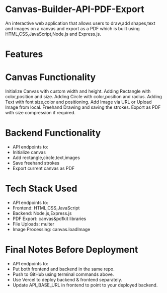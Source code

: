 # Canvas-Builder-API-PDF-Export
An interactive web application that allows users to draw,add shapes,text and images on a canvas and export as a PDF which is built using HTML,CSS,JavaScript,Node.js and Express.js.
# Features
# Canvas Functionality
   Initialize Canvas with custom width and height.
   Adding Rectangle with color,position and size.
   Adding Circle with color,position and radius.
   Adding Text with font size,color and positioning.
   Add Image via URL or Upload Image from local.
   Freehand Drawing and saving the strokes.
   Export as PDF with size compression if required.
# Backend Functionality
-  API endpoints to:
-  Initialize canvas
-  Add rectangle,circle,text,images
-  Save freehand strokes
-  Export current canvas as PDF
# Tech Stack Used
-  API endpoints to:
-   Frontend: HTML,CSS,JavaScript
-   Backend: Node.js,Express.js
-   PDF Export: canvas&pdfkit libraries
-   File Uploads: multer
-   Image Processing: canvas.loadImage
# Final Notes Before Deployment
-  API endpoints to:
-   Put both frontend and backend in the same repo.
-   Push to GitHub using terminal commands above.
-   Use Vercel to deploy backend & frontend separately.
-   Update API_BASE_URL in frontend to point to your deployed backend.
